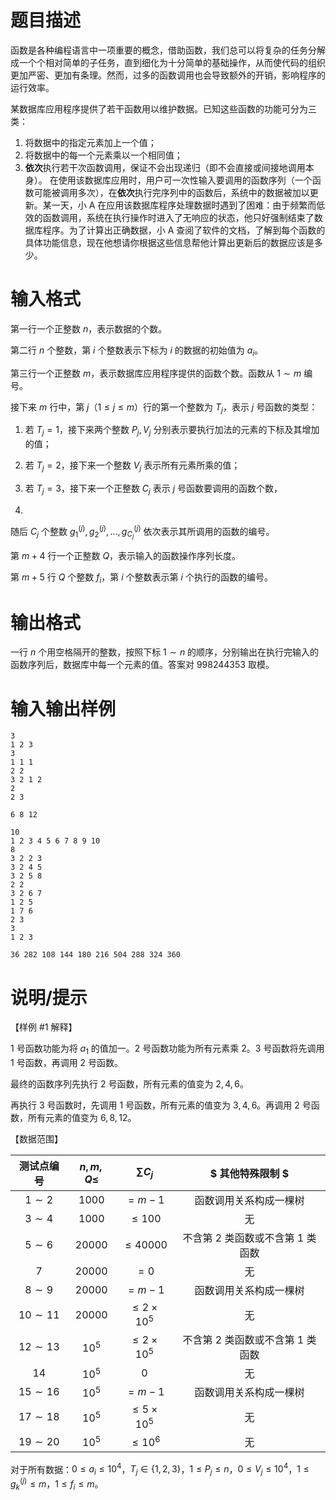 # 题目描述

函数是各种编程语言中一项重要的概念，借助函数，我们总可以将复杂的任务分解成一个个相对简单的子任务，直到细化为十分简单的基础操作，从而使代码的组织更加严密、更加有条理。然而，过多的函数调用也会导致额外的开销，影响程序的运行效率。

某数据库应用程序提供了若干函数用以维护数据。已知这些函数的功能可分为三类：

1. 将数据中的指定元素加上一个值；
2. 将数据中的每一个元素乘以一个相同值；
3. **依次**执行若干次函数调用，保证不会出现递归（即不会直接或间接地调用本身）。
在使用该数据库应用时，用户可一次性输入要调用的函数序列（一个函数可能被调用多次），在**依次**执行完序列中的函数后，系统中的数据被加以更新。某一天，小 A 在应用该数据库程序处理数据时遇到了困难：由于频繁而低效的函数调用，系统在执行操作时进入了无响应的状态，他只好强制结束了数据库程序。为了计算出正确数据，小 A 查阅了软件的文档，了解到每个函数的具体功能信息，现在他想请你根据这些信息帮他计算出更新后的数据应该是多少。

# 输入格式

第一行一个正整数 $n$，表示数据的个数。

第二行 $n$ 个整数，第 $i$ 个整数表示下标为 $i$ 的数据的初始值为 $a_i$。

第三行一个正整数 $m$，表示数据库应用程序提供的函数个数。函数从 $1 \sim m$ 编号。

接下来 $m$ 行中，第 $j$（$1 \leq j \leq m$）行的第一个整数为 $T_j$，表示 $j$ 号函数的类型：

1. 若 $T_j = 1$，接下来两个整数 $P_j, V_j$ 分别表示要执行加法的元素的下标及其增加的值；
2. 若 $T_j = 2$，接下来一个整数 $V_j$ 表示所有元素所乘的值；
3. 若 $T_j = 3$，接下来一个正整数 $C_j$ 表示 $j$ 号函数要调用的函数个数，

4.
随后 $C_j$ 个整数 $g^{(j)}_1, g^{(j)}_2, \ldots , g^{(j)}_{C_j}$ 依次表示其所调用的函数的编号。

第 $m + 4$ 行一个正整数 $Q$，表示输入的函数操作序列长度。

第 $m + 5$ 行 $Q$ 个整数 $f_i$，第 $i$ 个整数表示第 $i$ 个执行的函数的编号。

# 输出格式

一行 $n$ 个用空格隔开的整数，按照下标 $1 \sim n$ 的顺序，分别输出在执行完输入的函数序列后，数据库中每一个元素的值。答案对 $998244353$ 取模。

# 输入输出样例

```input1
3
1 2 3
3
1 1 1
2 2
3 2 1 2
2
2 3
```

```output1
6 8 12
```

```input2
10
1 2 3 4 5 6 7 8 9 10
8
3 2 2 3
3 2 4 5
3 2 5 8
2 2
3 2 6 7
1 2 5
1 7 6
2 3
3
1 2 3
```

```output2
36 282 108 144 180 216 504 288 324 360
```

# 说明/提示

【样例 #1 解释】

$1$ 号函数功能为将 $a_1$ 的值加一。$2$ 号函数功能为所有元素乘 $2$。$3$ 号函数将先调用 $1$ 号函数，再调用 $2$ 号函数。

最终的函数序列先执行 $2$ 号函数，所有元素的值变为 $2, 4, 6$。

再执行 $3$ 号函数时，先调用 $1$ 号函数，所有元素的值变为 $3, 4, 6$。再调用 $2$ 号函数，所有元素的值变为 $6, 8, 12$。

【数据范围】

|  测试点编号  | $n,m,Q \leq$ |       $\sum C_j$       |         $ 其他特殊限制 $         |
| :----------: | :----------: | :--------------------: | :------------------------------: |
|  $1 \sim 2$  |    $1000$    |         $=m-1$         |      函数调用关系构成一棵树      |
|  $3 \sim 4$  |    $1000$    |       $\leq 100$       |                无                |
|  $5 \sim 6$  |   $20000$    |      $\leq 40000$      | 不含第 2 类函数或不含第 1 类函数 |
|     $7$      |   $20000$    |          $=0$          |                无                |
|  $8 \sim 9$  |   $20000$    |         $=m-1$         |      函数调用关系构成一棵树      |
| $10 \sim 11$ |   $20000$    | $\leq 2 \times {10}^5$ |                无                |
| $12 \sim 13$ |   ${10}^5$   | $\leq 2 \times {10}^5$ | 不含第 2 类函数或不含第 1 类函数 |
|     $14$     |   ${10}^5$   |          $0$           |                无                |
| $15 \sim 16$ |   ${10}^5$   |         $=m-1$         |      函数调用关系构成一棵树      |
| $17 \sim 18$ |   ${10}^5$   | $\leq 5 \times {10}^5$ |                无                |
| $19 \sim 20$ |   ${10}^5$   |     $\leq {10}^6$      |                无                |

对于所有数据：$0 \leq a_i \leq {10}^4$，$T_j \in \{1,2,3 \}$，$1 \leq P_j \leq n$，$0 \leq V_j \leq {10}^4$，$1 \leq g^{(j)}_k \leq m$，$1 \leq f_i \leq m$。
